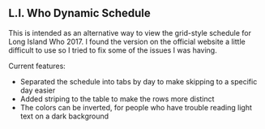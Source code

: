 ## L.I. Who Dynamic Schedule

This is intended as an alternative way to view the grid-style schedule for Long Island Who 2017. I found the version on the official website a little difficult to use so I tried to fix some of the issues I was having.

Current features:
* Separated the schedule into tabs by day to make skipping to a specific day easier
* Added striping to the table to make the rows more distinct
* The colors can be inverted, for people who have trouble reading light text on a dark background

